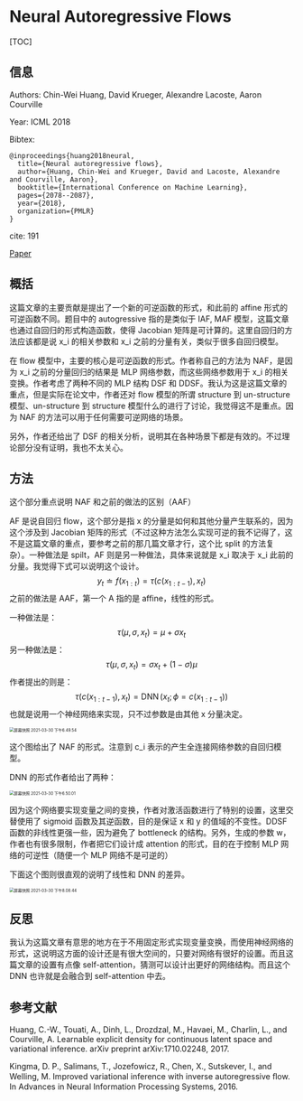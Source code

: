 # Neural Autoregressive Flows

[TOC]

## 信息

Authors: Chin-Wei Huang, David Krueger, Alexandre Lacoste, Aaron Courville

Year: ICML 2018

Bibtex:

```
@inproceedings{huang2018neural,
  title={Neural autoregressive flows},
  author={Huang, Chin-Wei and Krueger, David and Lacoste, Alexandre and Courville, Aaron},
  booktitle={International Conference on Machine Learning},
  pages={2078--2087},
  year={2018},
  organization={PMLR}
}
```

cite: 191

[Paper](file:///Users/xieyutong/Documents/Research/PaperReading/Papers/neural-autoregressive-flows.pdf)



## 概括

这篇文章的主要贡献是提出了一个新的可逆函数的形式，和此前的 affine 形式的可逆函数不同。题目中的 autogressive 指的是类似于 IAF, MAF 模型，这篇文章也通过自回归的形式构造函数，使得 Jacobian 矩阵是可计算的。这里自回归的方法应该都是说 x_i 的相关参数和 x_i 之前的分量有关，类似于很多自回归模型。

在 flow 模型中，主要的核心是可逆函数的形式。作者称自己的方法为 NAF，是因为 x_i 之前的分量回归的结果是 MLP 网络参数，而这些网络参数用于 x_i 的相关变换。作者考虑了两种不同的 MLP 结构 DSF 和 DDSF。我认为这是这篇文章的重点，但是实际在论文中，作者还对 flow 模型的所谓 structure 到 un-structure 模型、un-structure 到 structure 模型什么的进行了讨论，我觉得这不是重点。因为 NAF 的方法可以用于任何需要可逆网络的场景。

另外，作者还给出了 DSF 的相关分析，说明其在各种场景下都是有效的。不过理论部分没有证明，我也不太关心。



## 方法

这个部分重点说明 NAF 和之前的做法的区别（AAF）

AF 是说自回归 flow，这个部分是指 x 的分量是如何和其他分量产生联系的，因为这个涉及到 Jacobian 矩阵的形式（不过这种方法怎么实现可逆的我不记得了，这不是这篇文章的重点，要参考之前的那几篇文章才行，这个比 split 的方法复杂）。一种做法是 spilt，AF 则是另一种做法，具体来说就是 x_i 取决于 x_i 此前的分量。我觉得下式可以说明这个设计。
$$
\begin{equation}
y_{t} \doteq f\left(x_{1: t}\right)=\tau\left(c\left(x_{1: t-1}\right), x_{t}\right)
\end{equation}
$$
之前的做法是 AAF，第一个 A 指的是 affine，线性的形式。

一种做法是：
$$
\begin{equation}
\tau\left(\mu, \sigma, x_{t}\right)=\mu+\sigma x_{t}
\end{equation}
$$
另一种做法是：
$$
\begin{equation}
\tau\left(\mu, \sigma, x_{t}\right)=\sigma x_{t}+(1-\sigma) \mu
\end{equation}
$$
作者提出的则是：
$$
\begin{equation}
\tau\left(c\left(x_{1: t-1}\right), x_{t}\right)=\operatorname{DNN}\left(x_{t} ; \phi=c\left(x_{1: t-1}\right)\right)
\end{equation}
$$
也就是说用一个神经网络来实现，只不过参数是由其他 x 分量决定。

<img src="/Users/xieyutong/Pictures/screenshot/屏幕快照 2021-03-30 下午6.49.54.png" alt="屏幕快照 2021-03-30 下午6.49.54" style="zoom:50%;" />

这个图给出了 NAF 的形式。注意到 c_i 表示的产生全连接网络参数的自回归模型。

DNN 的形式作者给出了两种：

<img src="/Users/xieyutong/Pictures/screenshot/屏幕快照 2021-03-30 下午6.50.01.png" alt="屏幕快照 2021-03-30 下午6.50.01" style="zoom:50%;" />

因为这个网络要实现变量之间的变换，作者对激活函数进行了特别的设置，这里交替使用了 sigmoid 函数及其逆函数，目的是保证 x 和 y 的值域的不变性。DDSF 函数的非线性更强一些，因为避免了 bottleneck 的结构。另外，生成的参数 w，作者也有很多限制，作者把它们设计成 attention 的形式，目的在于控制 MLP 网络的可逆性（随便一个 MLP 网络不是可逆的）

下面这个图则很直观的说明了线性和 DNN 的差异。

<img src="/Users/xieyutong/Pictures/screenshot/屏幕快照 2021-03-30 下午8.08.44.png" alt="屏幕快照 2021-03-30 下午8.08.44" style="zoom:50%;" />

## 反思

我认为这篇文章有意思的地方在于不用固定形式实现变量变换，而使用神经网络的形式，这说明这方面的设计还是有很大空间的，只要对网络有很好的设置。而且这篇文章的设置有点像 self-attention，猜测可以设计出更好的网络结构。而且这个 DNN 也许就是会融合到 self-attention 中去。



## 参考文献

Huang, C.-W., Touati, A., Dinh, L., Drozdzal, M., Havaei, M., Charlin, L., and Courville, A. Learnable explicit density for continuous latent space and variational inference. arXiv preprint arXiv:1710.02248, 2017.

Kingma, D. P., Salimans, T., Jozefowicz, R., Chen, X., Sutskever, I., and Welling, M. Improved variational inference with inverse autoregressive ﬂow. In Advances in Neural Information Processing Systems, 2016.